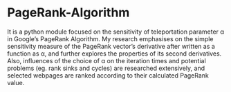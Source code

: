 # PageRank-Algorithm
It is a python module focused on the sensitivity of teleportation parameter α in Google’s PageRank Algorithm.
My research emphasises on the simple sensitivity measure of the PageRank vector’s derivative after written as a function as α, and further explores the properties of its second derivatives. Also, influences of the choice of α on the iteration times and potential problems (eg. rank sinks and cycles) are researched extensively, and selected webpages are ranked according to their calculated PageRank value.
